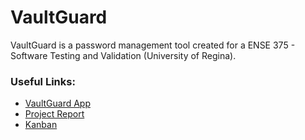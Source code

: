 # VaultGuard

VaultGuard is a password management tool created for a ENSE 375 - Software Testing and Validation (University of Regina).

### Useful Links:

- [VaultGuard App](app)
- [Project Report](report.pdf)
- [Kanban](https://github.com/users/Brydon13/projects/6)
